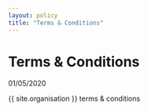 ```yaml
---
layout: policy
title: "Terms & Conditions"
---
```


Terms & Conditions
==============

01/05/2020

{{ site.organisation }} terms & conditions
